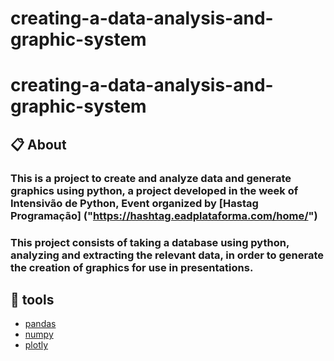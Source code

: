 # creating-a-data-analysis-and-graphic-system

<h1>creating-a-data-analysis-and-graphic-system</h1>

## 📋 About

 ### This is a project to create and analyze data and generate graphics using python, a project developed in the week of **Intensivão de Python**, Event organized by [Hastag Programação] ("https://hashtag.eadplataforma.com/home/")
 
 ### This project consists of taking a database using python, analyzing and extracting the relevant data, in order to generate the creation of graphics for use in presentations.

## 🔧 tools 

- [pandas](https://pandas.pydata.org)
- [numpy](https://numpy.org)
- [plotly](https://plotly.com/python/)
